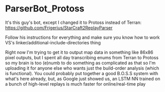 # ParserBot_Protoss
It's this guy's bot, except I changed it to Protoss instead of Terran: https://github.com/Frigerius/StarCraft2ReplayParser

Follow his instructions for everything and make sure you know how to work VS's linker/additional-include-directories thing

Right now I'm trying to get it to output map data in something like 86x86 pixel outputs, but I spent all day transcribing enums from Terran to Protoss so my brain is too (e)numb to do something as complicated as that so I'm uploading it for anyone else who wants just the build-order analysis (which is functional). You could probably put together a good B.O.S.S system with what's here already, but, as Google just showed us, an LSTM NN trained on a bunch of high-level replays is much faster for online/real-time play
